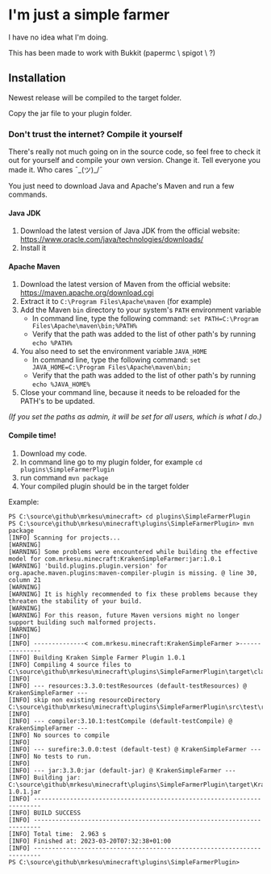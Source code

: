 # I'm just a simple farmer
I have no idea what I'm doing.

This has been made to work with Bukkit (papermc \ spigot \ ?)

## Installation
Newest release will be compiled to the target folder.

Copy the jar file to your plugin folder.

### Don't trust the internet? Compile it yourself
There's really not much going on in the source code, so feel free to check it out for yourself and compile your own version. Change it. Tell everyone you made it. Who cares ¯\_(ツ)_/¯

You just need to download Java and Apache's Maven and run a few commands.

#### Java JDK
1. Download the latest version of Java JDK from the official website: https://www.oracle.com/java/technologies/downloads/
2. Install it

#### Apache Maven
1. Download the latest version of Maven from the official website: https://maven.apache.org/download.cgi
2. Extract it to `C:\Program Files\Apache\maven` (for example)
3. Add the Maven `bin` directory to your system's `PATH` environment variable
    - In command line, type the following command: `set PATH=C:\Program Files\Apache\maven\bin;%PATH%`
    - Verify that the path was added to the list of other path's by running `echo %PATH%`
4. You also need to set the environment variable `JAVA_HOME`
    - In command line, type the following command: `set JAVA_HOME=C:\Program Files\Apache\maven\bin;`
    - Verify that the path was added to the list of other path's by running `echo %JAVA_HOME%`
5. Close your command line, because it needs to be reloaded for the PATH's to be updated.

*(If you set the paths as admin, it will be set for all users, which is what I do.)*

#### Compile time!
1. Download my code.
2. In command line go to my plugin folder, for example `cd plugins\SimpleFarmerPlugin`
3. run command `mvn package`
4. Your compiled plugin should be in the target folder

Example:
```
PS C:\source\github\mrkesu\minecraft> cd plugins\SimpleFarmerPlugin
PS C:\source\github\mrkesu\minecraft\plugins\SimpleFarmerPlugin> mvn package
[INFO] Scanning for projects...
[WARNING] 
[WARNING] Some problems were encountered while building the effective model for com.mrkesu.minecraft:KrakenSimpleFarmer:jar:1.0.1
[WARNING] 'build.plugins.plugin.version' for org.apache.maven.plugins:maven-compiler-plugin is missing. @ line 30, column 21
[WARNING] 
[WARNING] It is highly recommended to fix these problems because they threaten the stability of your build.
[WARNING] 
[WARNING] For this reason, future Maven versions might no longer support building such malformed projects.
[WARNING] 
[INFO] 
[INFO] --------------< com.mrkesu.minecraft:KrakenSimpleFarmer >---------------
[INFO] Building Kraken Simple Farmer Plugin 1.0.1
[INFO] Compiling 4 source files to C:\source\github\mrkesu\minecraft\plugins\SimpleFarmerPlugin\target\classes
[INFO]
[INFO] --- resources:3.3.0:testResources (default-testResources) @ KrakenSimpleFarmer ---
[INFO] skip non existing resourceDirectory C:\source\github\mrkesu\minecraft\plugins\SimpleFarmerPlugin\src\test\resources
[INFO]
[INFO] --- compiler:3.10.1:testCompile (default-testCompile) @ KrakenSimpleFarmer ---
[INFO] No sources to compile
[INFO]
[INFO] --- surefire:3.0.0:test (default-test) @ KrakenSimpleFarmer ---
[INFO] No tests to run.
[INFO]
[INFO] --- jar:3.3.0:jar (default-jar) @ KrakenSimpleFarmer ---
[INFO] Building jar: C:\source\github\mrkesu\minecraft\plugins\SimpleFarmerPlugin\target\KrakenSimpleFarmer-1.0.1.jar
[INFO] ------------------------------------------------------------------------
[INFO] BUILD SUCCESS
[INFO] ------------------------------------------------------------------------
[INFO] Total time:  2.963 s
[INFO] Finished at: 2023-03-20T07:32:38+01:00
[INFO] ------------------------------------------------------------------------
PS C:\source\github\mrkesu\minecraft\plugins\SimpleFarmerPlugin>
```